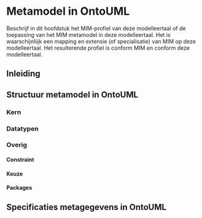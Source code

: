 # Metamodel in OntoUML

Beschrijf in dit hoofdstuk het MIM-profiel van deze modelleertaal of de toepassing van het MIM metamodel in deze modelleertaal.
Het is waarschijnliijk een mapping en extensie (of specialisatie) van MIM op deze modelleertaal.
Het resulterende profiel is conform MIM en conform deze modelleertaal.

## Inleiding

## Structuur metamodel in OntoUML

### Kern



### Datatypen

### Overig

#### Constraint

#### Keuze

#### Packages

## Specificaties metagegevens in OntoUML



